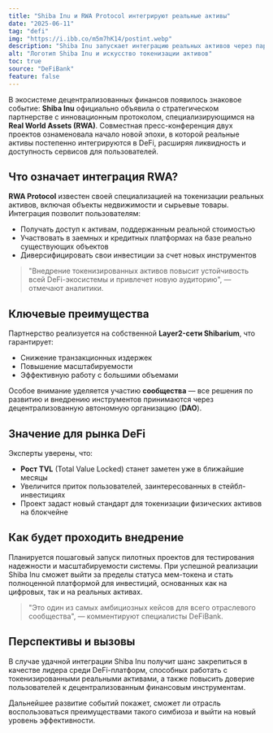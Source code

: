 ```yaml
---
title: "Shiba Inu и RWA Protocol интегрируют реальные активы"
date: "2025-06-11"
tag: "defi"
img: "https://i.ibb.co/m5m7hK14/postint.webp"
description: "Shiba Inu запускает интеграцию реальных активов через партнерство с RWA Protocol"
alt: "Логотип Shiba Inu и искусство токенизации активов"
toc: true
source: "DeFiBank"
feature: false
---
```


В экосистеме децентрализованных финансов появилось знаковое событие: **Shiba Inu** официально объявила о стратегическом партнерстве с инновационным протоколом, специализирующимся на **Real World Assets (RWA)**. Совместная пресс-конференция двух проектов ознаменовала начало новой эпохи, в которой реальные активы постепенно интегрируются в DeFi, расширяя ликвидность и доступность сервисов для пользователей.

## Что означает интеграция RWA?

**RWA Protocol** известен своей специализацией на токенизации реальных активов, включая объекты недвижимости и сырьевые товары. Интеграция позволит пользователям:

- Получать доступ к активам, поддержанным реальной стоимостью
- Участвовать в заемных и кредитных платформах на базе реально существующих объектов
- Диверсифицировать свои инвестиции за счет новых инструментов

> "Внедрение токенизированных активов повысит устойчивость всей DeFi-экосистемы и привлечет новую аудиторию", — отмечают аналитики.

## Ключевые преимущества

Партнерство реализуется на собственной **Layer2-сети Shibarium**, что гарантирует:

- Снижение транзакционных издержек
- Повышение масштабируемости
- Эффективную работу с большими объемами

Особое внимание уделяется участию **сообщества** — все решения по развитию и внедрению инструментов принимаются через децентрализованную автономную организацию (**DAO**).

## Значение для рынка DeFi

Эксперты уверены, что:

- **Рост TVL** (Total Value Locked) станет заметен уже в ближайшие месяцы
- Увеличится приток пользователей, заинтересованных в стейбл-инвестициях
- Проект задаст новый стандарт для токенизации физических активов на блокчейне

## Как будет проходить внедрение

Планируется пошаговый запуск пилотных проектов для тестирования надежности и масштабируемости системы. При успешной реализации Shiba Inu сможет выйти за пределы статуса мем-токена и стать полноценной платформой для инвестиций, основанных как на цифровых, так и на реальных активах.

> "Это один из самых амбициозных кейсов для всего отраслевого сообщества", — комментируют специалисты DeFiBank.

## Перспективы и вызовы

В случае удачной интеграции Shiba Inu получит шанс закрепиться в качестве лидера среди DeFi-платформ, способных работать с токенизированными реальными активами, а также повысить доверие пользователей к децентрализованным финансовым инструментам.

Дальнейшее развитие событий покажет, сможет ли отрасль воспользоваться преимуществами такого симбиоза и выйти на новый уровень эффективности.
